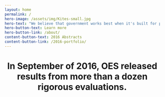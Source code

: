 ```yaml
---
layout: home
permalink: /
hero-image: /assets/img/Kites-small.jpg
hero-text: "We believe that government works best when it's built for people. "
hero-button-text: Learn more
hero-button-link: /about/
content-button-text: 2016 Abstracts
content-button-link: /2016-portfolio/
---
```

# <center> In September of 2016, OES released results from more than a dozen rigorous evaluations.</center> 



